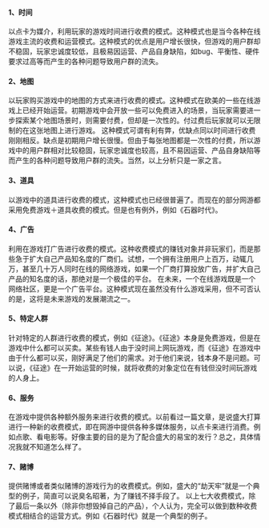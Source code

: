 #### 1、时间
以点卡为媒介，利用玩家的游戏时间进行收费的模式。这种模式也是当今各种在线游戏主流的收费和运营模式。这种模式的优点是用户增长很快，但游戏的用户群却不稳固，玩家忠诚度较低，且极易因运营、产品自身缺陷，如bug、平衡性、硬件要求过高等而产生的各种问题导致用户群的流失。
#### 2、地图
以玩家购买游戏中的地图的方式来进行收费的模式。这种模式在欧美的一些在线游戏上已经开始运营。初期游戏中会开放一些可以免费进入的场景，当玩家需要进一步探索某个地图场景时，则需要付费，但却是一次性的。付过费后玩家就可以无限制的在这张地图上进行游戏。
这种模式可谓有利有弊，优缺点同以时间进行收费刚刚相反。缺点是初期用户增长很慢。但由于每张地图都是一次性的付费，所以游戏中的用户群相对比较稳固，玩家忠诚度也较高，且不易因运营、产品自身缺陷等而产生的各种问题导致用户群的流失。当然，以上分析只是一家之言。
#### 3、道具
以游戏中的道具进行收费的模式，这种模式也已经很普遍了。而现在的部分网游都采用免费游戏＋道具收费的模式。但是也有例外，例如《石器时代》。
#### 4、广告
利用在游戏打广告进行收费的模式。这种收费模式的赚钱对象并非玩家们，而是那些急于扩大自己产品知名度的厂商们。试想，一个拥有注册用户上百万，动辄几万，甚至几十万人同时在线的网络游戏，如果一个厂商打算投放广告，并扩大自己产品的知名度的话，那绝对是一个极佳的平台。
在未来，一个在线游戏既是一个网络社区，更是一个广告平台。这种模式现在虽然没有什么游戏采用，但不可否认的是，这将是未来游戏的发展潮流之一。
#### 5、特定人群
针对特定的人群进行收费的模式，例如《征途》。《征途》本身是免费游戏，但是在游戏中什么都可以买卖。某些有钱人由于没时间上网玩游戏，而《征途》在游戏中由于什么都可以买，刚好满足了他们的需求。对于他们来说，钱本身不是问题。可以说，《征途》在一开始运营的时候，就将收费的对象定位在有钱但没时间玩游戏的人身上。
#### 6、服务
在游戏中提供各种额外服务来进行收费的模式。以前看过一篇文章，是说盛大打算进行一种新的收费模式，即在网游中提供各种多媒体服务，以点卡来进行消费。例如点歌、看电影等。好像主要的目的是为了配合盛大的易宝的发行？总之，具体情况我就不知道怎么样了。
#### 7、赌博
提供赌博或者类似赌博的游戏行为的收费模式。例如，盛大的“劫天牢”就是一个典型的例子，简直可以说臭名昭著，为了赚钱不择手段了。
以上七大收费模式，除了最后一条以外（除非你想毁掉自己的产品），个人认为，完全可以做到数种收费模式相结合的运营方式。例如《石器时代》就是一个典型的例子。